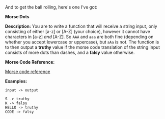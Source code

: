 And to get the ball rolling, here's one I've got:

**Morse Dots**

**Description:** You are to write a function that will receive a string input, only consisting of either [a-z] or [A-Z] (your choice), however it cannot have characters in [a-z] _and_ [A-Z]. So `AAA` and `aaa` are both fine (depending on whether you accept lowercase or uppercase), but `aAa` is not. The function is to then output a **truthy** value if the morse code translation of the string input consists of more dots than dashes, and a **falsy** value otherwise.

**Morse Code Reference:**

[Morse code reference](https://i.imgur.com/R9LESFK.png)

**Examples:**

```text
input -> output

S -> truthy
K -> falsy
HELLO -> truthy
CODE -> falsy
```
